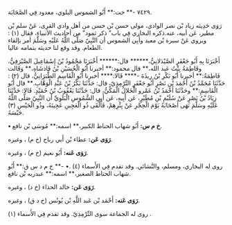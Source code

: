 ٧٤٢٩ -** خت:** أَبُو الشموس البلوي، معدود فِي الصَّحَابَة.

رَوَى حَدِيثه زياد بْن نصر الوادي، مولى حسن بْن حسن من أهل وادي القرى، عَنْ سلم بْن مطير، عَن أبيه، عنه.ذكره البخاري فِي باب" ذكر ثمود" من أحاديث الأنبياء، فقال (١) : ويروي عَنْ سبرة بْن معبد وأَبِي الشموس أن النَّبِيّ صَلَّى اللَّهُ عَلَيْهِ وسَلَّمَ أمر بإلقاء الطعام. وقد وقع لنا حديثه بتمامه عاليا.

أَخْبَرَنَا بِهِ أَبُو جَعْفَرٍ الصَّيْدَلانِيُّ،****** قال:****** أَخْبَرَنَا مَحْمُودُ بْنُ إِسْمَاعِيلَ الصَّيْرَفِيُّ، وفَاطِمَةُ بِنْتُ عَبد الله،** قال محمود:** أخبرنا أَبُو الْحُسَيْنِ بْنُ فَاذشَاهِ،** وَقَالت فَاطِمَةُ:** أخبرنا أَبُو بَكْرِ بْنُ رِيذَةَ -**** قَالا:**** أخبرنا أَبُو الْقَاسِمِ الطَّبَرَانِيُّ، قال (٢) : حَدَّثَنَا مُحَمَّدُ بْنُ أَحْمَدَ بْنِ نَصْرٍ أَبُو جَعْفَرٍ التِّرْمِذِيّ، قال: حَدَّثَنَا بَكْرُ بْنُ عَبْدِ الْوَهَّابِ.** قال أَبُو الْقَاسِمِ:** وحَدَّثَنَا أَحْمَدُ بْنُ عَمْرو الْخَلالُ الْمَكِّيُّ، قال: حَدَّثَنَا يَعْقُوبُ بْنُ حُمَيْدٍ. قَالا: حَدَّثَنَا زِيَادُ بْنُ نَصْرٍ عَنْ سُلَيْمِ بْنِ مُطَيْرٍ، عَن أَبِيهِ، عَن أَبِي الشَّمُوسِ الْبَلَوِيِّ أن النَّبِيّ صَلَّى اللَّهُ عَلَيْهِ وسَلَّمَ نَهَى أَصْحَابَهُ يَوْمَ الْحِجْرِ عَنْ بِئْرِهِمْ، فَأَلْقَى ذُو الْعَجِينِ عَجِينَهُ، وذُو الْحَيْسِ (٣) حَيْسَهُ.

**• خ م س:** أَبُو شهاب الحناط الكبير،** اسمه:** مُوسَى بْن نافع.

**رَوَى عَن:** عطاء بْن أَبي رباح (خ م) ، وغيره.

**رَوَى عَنه:** أَبُو نعيم (خ م) ، وغيره.

روى له البخاري، ومسلم، والنَّسَائي. وقد تقدم فِي الأَسماء (٤) .• -** خ م د س ق:** أَبُو شهاب الحناط الصغير،** اسمه:** عبدربه بْن نافع.

**رَوَى عَن:** خالد الحذاء (خ د) ، وغيره.

**رَوَى عَنه:** أَحْمَد بْن عَبد اللَّهِ بْن يُونُس (خ د ق) ، وغيره.

روى له الجماعة سوى التِّرْمِذِيّ. وقد تقدم فِي الأَسماء (١) .